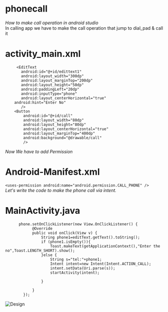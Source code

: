 # phonecall
_How to make call operation in android studio_
<br>
In calling app we have to make the call operation that jump to dial_pad & call it
<br>
# activity_main.xml
```
     <EditText
       android:id="@+id/edittext1"
       android:layout_width="300dp"
       android:layout_marginTop="200dp"
       android:layout_height="50dp"
       android:paddingLeft="20dp"
       android:inputType="phone"
       android:layout_centerHorizontal="true"
    android:hint="Enter No"
       />
    <Button
        android:id="@+id/call"
        android:layout_width="80dp"
        android:layout_height="80dp"
        android:layout_centerHorizontal="true"
        android:layout_marginTop="400dp"
        android:background="@drawable/call"
        />
```
_Now We have to add Permission_
# Android-Manifest.xml
```<uses-permission android:name="android.permission.CALL_PHONE" />```
<br>
_Let's write the code to make the phone call via intent._
<br>
# MainActivity.java
```
      phone.setOnClickListener(new View.OnClickListener() {
            @Override
            public void onClick(View v) {
                String phone1=editText.getText().toString();
                if (phone1.isEmpty()){
                    Toast.makeText(getApplicationContext(),"Enter the no",Toast.LENGTH_SHORT).show();
                }else {
                    String s="tel:"+phone1;
                    Intent intent=new Intent(Intent.ACTION_CALL);
                    intent.setData(Uri.parse(s));
                    startActivity(intent);

                }

            }
        });
```
![Design](call.jpg)
